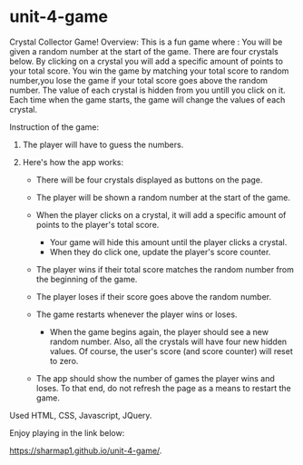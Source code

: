 # unit-4-game
Crystal Collector Game!
Overview:
This is a fun game where :
You will be given a random number at the start of the game.
There are four crystals below.
By clicking on a crystal you will add a specific amount of points to your total score.
You win the game by matching your total score to random number,you lose the game if your total score goes above the random number.
The value of each crystal is hidden from you untill you click on it.
Each time when the game starts, the game will change the values of each crystal.

Instruction of the game:
1. The player will have to guess the numbers. 

2. Here's how the app works:

   * There will be four crystals displayed as buttons on the page.

   * The player will be shown a random number at the start of the game.

   * When the player clicks on a crystal, it will add a specific amount of points to the player's total score. 

     * Your game will hide this amount until the player clicks a crystal.
     * When they do click one, update the player's score counter.

   * The player wins if their total score matches the random number from the beginning of the game.

   * The player loses if their score goes above the random number.

   * The game restarts whenever the player wins or loses.

     * When the game begins again, the player should see a new random number. Also, all the crystals will have four new hidden values. Of course, the user's score (and score counter) will reset to zero.

   * The app should show the number of games the player wins and loses. To that end, do not refresh the page as a means to restart the game.

   
Used HTML, CSS, Javascript, JQuery.

Enjoy playing in the link below:

https://sharmap1.github.io/unit-4-game/.
